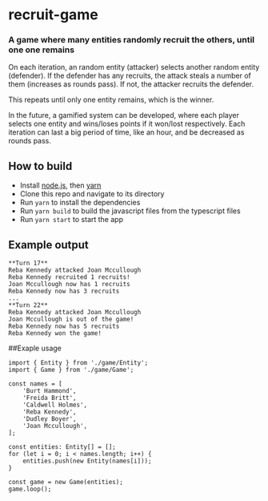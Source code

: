 # recruit-game

### A game where many entities randomly recruit the others, until one one remains

On each iteration, an random entity (attacker) selects another random entity (defender). If the defender has any recruits, the attack steals a number of them (increases as rounds pass). If not, the attacker recruits the defender.

This repeats until only one entity remains, which is the winner.

In the future, a gamified system can be developed, where each player selects one entity and wins/loses points if it won/lost respectively. Each iteration can last a big period of time, like an hour, and be decreased as rounds pass.

## How to build
* Install [node.js](https://nodejs.org/en/), then [yarn](https://yarnpkg.com/lang/en/docs/install/)
* Clone this repo and navigate to its directory
* Run `yarn` to install the dependencies
* Run `yarn build` to build the javascript files from the typescript files
* Run `yarn start` to start the app

## Example output
```
**Turn 17**
Reba Kennedy attacked Joan Mccullough
Reba Kennedy recruited 1 recruits!
Joan Mccullough now has 1 recruits
Reba Kennedy now has 3 recruits
...
**Turn 22**
Reba Kennedy attacked Joan Mccullough
Joan Mccullough is out of the game!
Reba Kennedy now has 5 recruits
Reba Kennedy won the game!
```

##Exaple usage
```
import { Entity } from './game/Entity';
import { Game } from './game/Game';

const names = [
    'Burt Hammond',
    'Freida Britt',
    'Caldwell Holmes',
    'Reba Kennedy',
    'Dudley Boyer',
    'Joan Mccullough',
];

const entities: Entity[] = [];
for (let i = 0; i < names.length; i++) {
    entities.push(new Entity(names[i]));
}

const game = new Game(entities);
game.loop();
```